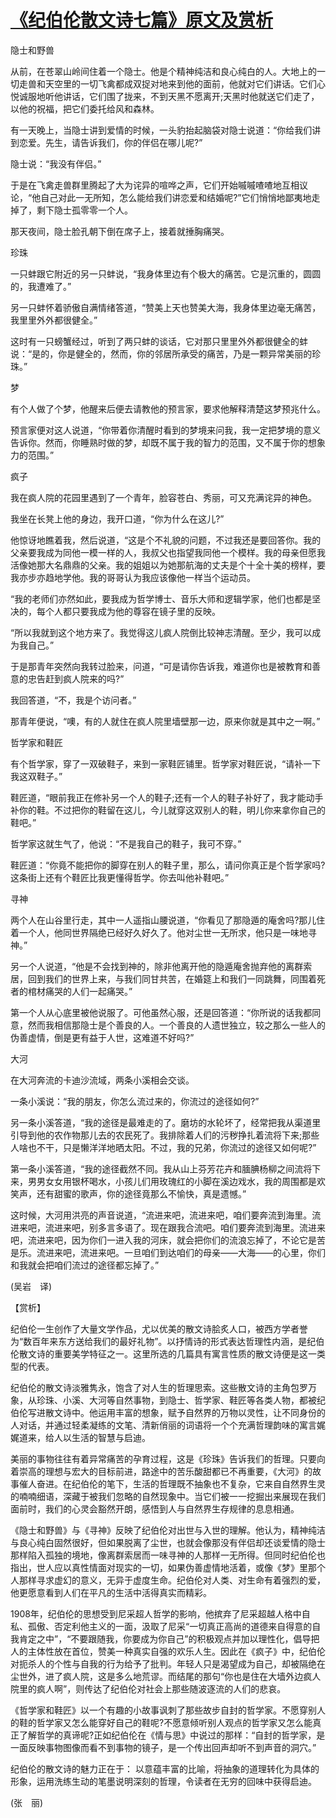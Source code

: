 # [《纪伯伦散文诗七篇》原文及赏析](https://www.vrrw.net/wx/12158.html)

隐士和野兽

从前，在苍翠山岭间住着一个隐士。他是个精神纯洁和良心纯白的人。大地上的一切走兽和天空里的一切飞禽都成双捉对地来到他的面前，他就对它们讲话。它们心悦诚服地听他讲话，它们围了拢来，不到天黑不愿离开;天黑时他就送它们走了，以他的祝福，把它们委托给风和森林。

有一天晚上，当隐士讲到爱情的时候，一头豹抬起脑袋对隐士说道：“你给我们讲到恋爱。先生，请告诉我们，你的伴侣在哪儿呢?”

隐士说：“我没有伴侣。”

于是在飞禽走兽群里腾起了大为诧异的喧哗之声，它们开始嘁嘁喳喳地互相议论，“他自己对此一无所知，怎么能给我们讲恋爱和结婚呢?”它们悄悄地鄙夷地走掉了，剩下隐士孤零零一个人。

那天夜间，隐士脸孔朝下倒在席子上，接着就捶胸痛哭。



珍珠

一只蚌跟它附近的另一只蚌说，“我身体里边有个极大的痛苦。它是沉重的，圆圆的，我遭难了。”

另一只蚌怀着骄傲自满情绪答道，“赞美上天也赞美大海，我身体里边毫无痛苦，我里里外外都很健全。”

这时有一只螃蟹经过，听到了两只蚌的谈话，它对那只里里外外都很健全的蚌说：“是的，你是健全的，然而，你的邻居所承受的痛苦，乃是一颗异常美丽的珍珠。”

梦

有个人做了个梦，他醒来后便去请教他的预言家，要求他解释清楚这梦预兆什么。

预言家便对这人说道，“你带着你清醒时看到的梦境来问我，我一定把梦境的意义告诉你。然而，你睡熟时做的梦，却既不属于我的智力的范围，又不属于你的想象力的范围。”

疯子

我在疯人院的花园里遇到了一个青年，脸容苍白、秀丽，可又充满诧异的神色。

我坐在长凳上他的身边，我开口道，“你为什么在这儿?”

他惊讶地瞧着我，然后说道，“这是个不礼貌的问题，不过我还是要回答你。我的父亲要我成为同他一模一样的人，我叔父也指望我同他一个模样。我的母亲但愿我活像她那大名鼎鼎的父亲。我的姐姐以为她那航海的丈夫是个十全十美的榜样，要我亦步亦趋地学他。我的哥哥认为我应该像他一样当个运动员。

“我的老师们亦然如此，要我成为哲学博士、音乐大师和逻辑学家，他们也都是坚决的，每个人都只要我成为他的尊容在镜子里的反映。

“所以我就到这个地方来了。我觉得这儿疯人院倒比较神志清醒。至少，我可以成为我自己。”

于是那青年突然向我转过脸来，问道，“可是请你告诉我，难道你也是被教育和善意的忠告赶到疯人院来的吗?”

我回答道，“不，我是个访问者。”

那青年便说，“噢，有的人就住在疯人院里墙壁那一边，原来你就是其中之一啊。”

哲学家和鞋匠

有个哲学家，穿了一双破鞋子，来到一家鞋匠铺里。哲学家对鞋匠说，“请补一下我这双鞋子。”

鞋匠道，“眼前我正在修补另一个人的鞋子;还有一个人的鞋子补好了，我才能动手补你的鞋。不过把你的鞋留在这儿，今儿就穿这双别人的鞋，明儿你来拿你自己的鞋吧。”

哲学家这就生气了，他说：“不是我自己的鞋子，我可不穿。”

鞋匠道：“你竟不能把你的脚穿在别人的鞋子里，那么，请问你真正是个哲学家吗?这条街上还有个鞋匠比我更懂得哲学。你去叫他补鞋吧。”

寻神

两个人在山谷里行走，其中一人遥指山腰说道，“你看见了那隐遁的庵舍吗?那儿住着一个人，他同世界隔绝已经好久好久了。他对尘世一无所求，他只是一味地寻神。”

另一个人说道，“他是不会找到神的，除非他离开他的隐遁庵舍抛弃他的离群索居，回到我们的世界上来，与我们同甘共苦，在婚筵上和我们一同跳舞，同围着死者的棺材痛哭的人们一起痛哭。”

第一个人从心底里被他说服了。可他虽然心服，还是回答道：“你所说的话我都同意，然而我相信那隐士是个善良的人。一个善良的人遗世独立，较之那么一些人的伪善虚情，倒是更有益于人世，这难道不好吗?”

大河

在大河奔流的卡迪沙流域，两条小溪相会交谈。

一条小溪说：“我的朋友，你怎么流过来的，你流过的途径如何?”

另一条小溪答道，“我的途径是最难走的了。磨坊的水轮坏了，经常把我从渠道里引导到他的农作物那儿去的农民死了。我排除着人们的污秽挣扎着流将下来;那些人啥也不干，只是懒洋洋地晒太阳。不过，我的兄弟，你流过的途径又如何呢?”

第一条小溪答道，“我的途径截然不同。我从山上芬芳花卉和腼腆杨柳之间流将下来，男男女女用银杯喝水，小孩儿们用玫瑰红的小脚在溪边戏水，我的周围都是欢笑声，还有甜蜜的歌声，你的途径竟那么不愉快，真是遗憾。”

这时候，大河用洪亮的声音说道，“流进来吧，流进来吧，咱们要奔流到海里。流进来吧，流进来吧，别多言多语了。现在跟我合流吧。咱们要奔流到海里。流进来吧，流进来吧，因为你们一进入我的河床，就会把你们的流浪忘掉了，不论它是苦是乐。流进来吧，流进来吧。一旦咱们到达咱们的母亲——大海——的心里，你们和我就会把咱们流过的途径都忘掉了。”

(吴岩　译)

【赏析】

纪伯伦一生创作了大量文学作品，尤以优美的散文诗脍炙人口，被西方学者誉为“数百年来东方送给我们的最好礼物”。以抒情诗的形式表达哲理性内涵，是纪伯伦散文诗的重要美学特征之一。这里所选的几篇具有寓言性质的散文诗便是这一类型的代表。

纪伯伦的散文诗淡雅隽永，饱含了对人生的哲理思索。这些散文诗的主角包罗万象，从珍珠、小溪、大河等自然事物，到隐士、哲学家、鞋匠等各类人物，都被纪伯伦写进散文诗中。他运用丰富的想象，赋予自然界的万物以灵性，让不同身份的人对话，并通过轻柔凝练的文笔、清新俏丽的词语将一个个充满哲理韵味的寓言娓娓道来，给人以生活的智慧与启迪。

美丽的事物往往有着异常痛苦的孕育过程，这是《珍珠》告诉我们的哲理。只要向着崇高的理想与宏大的目标前进，路途中的苦乐酸甜都已不再重要，《大河》的故事催人奋进。在纪伯伦的笔下，生活的哲理既不抽象也不复杂，它来自自然界生灵的喃喃细语，深藏于被我们忽略的自然现象中。当它们被一一挖掘出来展现在我们面前时，我们的心灵会豁然开朗，感悟到人与自然界生存规律的息息相通。

《隐士和野兽》与《寻神》反映了纪伯伦对出世与入世的理解。他认为，精神纯洁与良心纯白固然很好，但如果脱离了尘世，也就会像那没有伴侣却还谈爱情的隐士那样陷入孤独的境地，像离群索居而一味寻神的人那样一无所得。但同时纪伯伦也指出，世人应以真性情面对现实的一切，如果伪善虚情地活着，或像《梦》里那个人那样寻求虚幻的意义，无异于虚度生命。纪伯伦对人类、对生命有着强烈的爱，他更愿意看到人们在平凡的生活中活得真实而精彩。

1908年，纪伯伦的思想受到尼采超人哲学的影响，他摈弃了尼采超越人格中自私、孤傲、否定利他主义的一面，汲取了尼采“一切真正高尚的道德来自得意的自我肯定之中”，“不要跟随我，你要成为你自己”的积极观点并加以理性化，倡导把人的主体性放在首位，赞美一种真实自强的欢乐人生。因此在《疯子》中，纪伯伦对扼杀人的个性与自我的行为给予了批判。年轻人只是渴望成为自己，却被隔绝在尘世外，进了疯人院，这是多么地荒谬。而结尾的那句“你也是住在大墙外边疯人院里的疯人啊”，则传达了纪伯伦对社会上那些随波逐流的人们的悲哀。

《哲学家和鞋匠》以一个有趣的小故事讽刺了那些故步自封的哲学家。不愿穿别人的鞋的哲学家又怎么能穿好自己的鞋呢?不愿意倾听别人观点的哲学家又怎么能真正了解哲学的真谛呢?正如纪伯伦在《情与思》中说过的那样：“自封的哲学家，是一面反映事物图像而看不到事物的镜子，是一个传出回声却听不到声音的洞穴。”

纪伯伦的散文诗的魅力正在于： 以意蕴丰富的比喻，将抽象的道理转化为具体的形象，运用洗练生动的笔墨说明深刻的哲理，令读者在无穷的回味中获得启迪。

(张　丽)

